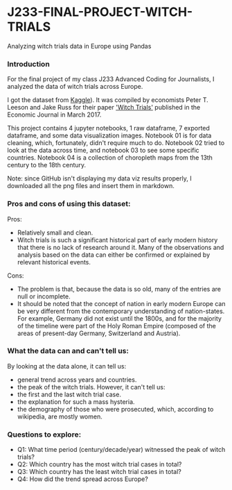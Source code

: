 # J233-FINAL-PROJECT-WITCH-TRIALS

Analyzing witch trials data in Europe using Pandas

### Introduction

For the final project of my class J233 Advanced Coding for Journalists, I analyzed the data of witch trials across Europe.

I got the dataset from [Kaggle](https://www.kaggle.com/datasets/michaelbryantds/witch-trials?resource=download)). It was compiled by economists Peter T. Leeson and Jake Russ for their paper ['Witch Trials'](https://www.peterleeson.com/Witch_Trials.pdf) published in the Economic Journal in March 2017.

This project contains 4 jupyter notebooks, 1 raw dataframe, 7 exported dataframe, and some data visualization images. Notebook 01 is for data cleaning, which, fortunately, didn't require much to do. Notebook 02 tried to look at the data across time, and notebook 03 to see some specific countries. Notebook 04 is a collection of choropleth maps from the 13th century to the 18th century.

Note: since GitHub isn't displaying my data viz results properly, I downloaded all the png files and insert them in markdown.

### Pros and cons of using this dataset:

Pros:

- Relatively small and clean.
- Witch trials is such a significant historical part of early modern history that there is no lack of research around it. Many of the observations and analysis based on the data can either be confirmed or explained by relevant historical events.

Cons:

- The problem is that, because the data is so old, many of the entries are null or incomplete.
- It should be noted that the concept of nation in early modern Europe can be very different from the contemporary understanding of nation-states. For example, Germany did not exist until the 1800s, and for the majority of the timeline were part of the Holy Roman Empire (composed of the areas of present-day Germany, Switzerland and Austria).

### What the data can and can't tell us:

By looking at the data alone, it can tell us:

- general trend across years and countries.
- the peak of the witch trials.
  However, it can't tell us:
- the first and the last witch trial case.
- the explanation for such a mass hysteria.
- the demography of those who were prosecuted, which, according to wikipedia, are mostly women.

### Questions to explore:

- Q1: What time period (century/decade/year) witnessed the peak of witch trials?
- Q2: Which country has the most witch trial cases in total?
- Q3: Which country has the least witch trial cases in total?
- Q4: How did the trend spread across Europe?
